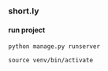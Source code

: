 ### short.ly

#### run project
```
python manage.py runserver
```

```
source venv/bin/activate
```
